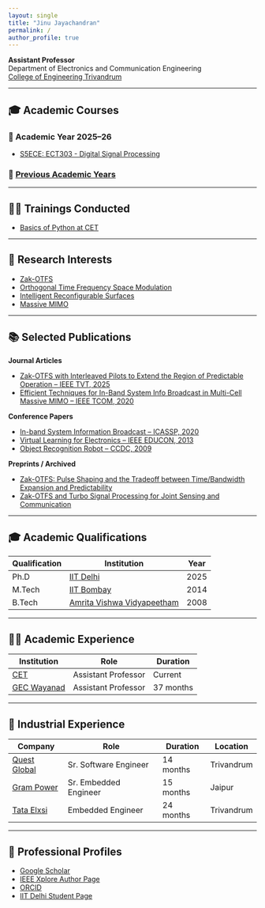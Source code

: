 ```yaml
---
layout: single
title: "Jinu Jayachandran"
permalink: /
author_profile: true
---
```


**Assistant Professor**  
Department of Electronics and Communication Engineering  
[College of Engineering Trivandrum](https://www.cet.ac.in)  

---

## 🎓 Academic Courses
### 📘 Academic Year 2025–26
- [S5ECE: ECT303 - Digital Signal Processing](ay2025-26_ect303dsp.md)
  
### 📘 [Previous Academic Years](prev_acad.md)

---

## 🧑‍🏫 Trainings Conducted
- [Basics of Python at CET](pythonbasics.md)

---

## 📡 Research Interests
- [Zak-OTFS](https://ieeexplore.ieee.org/abstract/document/9927420)  
- [Orthogonal Time Frequency Space Modulation](https://ieeexplore.ieee.org/abstract/document/7925924)  
- [Intelligent Reconfigurable Surfaces](https://www.youtube.com/watch?v=PmTjNGabrkA)  
- [Massive MIMO](https://ieeexplore.ieee.org/document/6736761)

---

## 📚 Selected Publications

**Journal Articles**
- [Zak-OTFS with Interleaved Pilots to Extend the Region of Predictable Operation – IEEE TVT, 2025](https://ieeexplore.ieee.org/abstract/document/11033202)  
- [Efficient Techniques for In-Band System Info Broadcast in Multi-Cell Massive MIMO – IEEE TCOM, 2020](https://ieeexplore.ieee.org/document/9133545)  

**Conference Papers**
- [In-band System Information Broadcast – ICASSP, 2020](https://ieeexplore.ieee.org/document/9053435)  
- [Virtual Learning for Electronics – IEEE EDUCON, 2013](https://ieeexplore.ieee.org/document/6530185)  
- [Object Recognition Robot – CCDC, 2009](https://ieeexplore.ieee.org/document/5192399)  

**Preprints / Archived**
- [Zak-OTFS: Pulse Shaping and the Tradeoff between Time/Bandwidth Expansion and Predictability](https://arxiv.org/abs/2405.02718)  
- [Zak-OTFS and Turbo Signal Processing for Joint Sensing and Communication](https://arxiv.org/abs/2406.06024)  

---

## 🎓 Academic Qualifications

| Qualification | Institution | Year |
|---------------|-------------|------|
| Ph.D          | [IIT Delhi](https://www.ee.iitd.ac.in) | 2025 |
| M.Tech        | [IIT Bombay](https://www.ee.iitb.ac.in) | 2014 |
| B.Tech        | [Amrita Vishwa Vidyapeetham](https://www.amrita.edu/program/btech-electronics-and-communication-engineering/) | 2008 |

---

## 👨‍🏫 Academic Experience

| Institution | Role | Duration |
|-------------|------|----------|
| [CET](https://www.ee.cet.ac.in/) | Assistant Professor | Current |
| [GEC Wayanad](https://www.gecwyd.ac.in/) | Assistant Professor | 37 months |

---

## 🏢 Industrial Experience

| Company | Role | Duration | Location |
|---------|------|----------|----------|
| [Quest Global](https://www.quest-global.com/) | Sr. Software Engineer | 14 months | Trivandrum |
| [Gram Power](https://www.grampower.com/) | Sr. Embedded Engineer | 15 months | Jaipur |
| [Tata Elxsi](https://www.tataelxsi.com/) | Embedded Engineer | 24 months | Trivandrum |

---

## 🔗 Professional Profiles
- [Google Scholar](https://scholar.google.co.in/citations?user=JaImdO8AAAAJ&hl=en)  
- [IEEE Xplore Author Page](https://ieeexplore.ieee.org/author/37088469967)  
- [ORCID](https://orcid.org/0000-0002-3167-4986)  
- [IIT Delhi Student Page](iitd.md)
